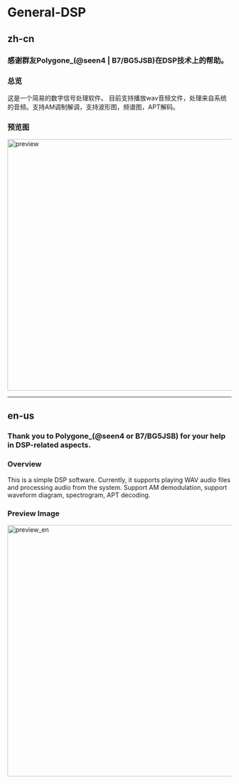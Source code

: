 # General-DSP

## zh-cn
### 感谢群友Polygone_(@seen4 | B7/BG5JSB)在DSP技术上的帮助。
### 总览
这是一个简易的数字信号处理软件。
目前支持播放wav音频文件，处理来自系统的音频。支持AM调制解调，支持波形图，频谱图，APT解码。 

### 预览图
<img width="1052" height="565" alt="preview" src="https://github.com/user-attachments/assets/99cdd64b-bc26-4385-9270-d484f10d22f3" />

---

## en-us
### Thank you to Polygone_(@seen4 or B7/BG5JSB) for your help in DSP-related aspects.
### Overview
This is a simple DSP software.
Currently, it supports playing WAV audio files and processing audio from the system. Support AM demodulation, support waveform diagram, spectrogram, APT decoding.

### Preview Image
<img width="1052" height="565" alt="preview_en" src="https://github.com/user-attachments/assets/c5167dec-ec6f-41f4-aa06-4bbef2f955ad" />
